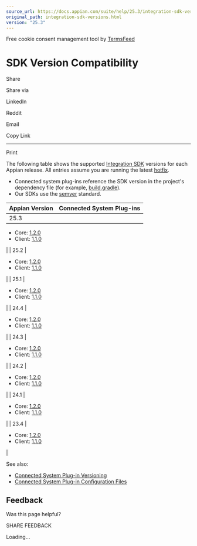```yaml
---
source_url: https://docs.appian.com/suite/help/25.3/integration-sdk-versions.html
original_path: integration-sdk-versions.html
version: "25.3"
---
```


Free cookie consent management tool by [TermsFeed](https://www.termsfeed.com/)

# SDK Version Compatibility

Share

Share via

LinkedIn

Reddit

Email

Copy Link

* * *

Print

The following table shows the supported [Integration SDK](integration-sdk-overview.html) versions for each Appian release. All entries assume you are running the latest [hotfix](Hotfixes.html).

-   Connected system plug-ins reference the SDK version in the project's dependency file (for example, [build.gradle](https://github.com/appian/integration-sdk-examples/blob/860ba88216c0284d5f5ee316c6bd067a22a6eaa1/Connected%20System%20Plug-in%20%28CSP%29%20Examples/Hello%20World/build.gradle#L9)).
-   Our SDKs use the [semver](https://semver.org/) standard.

| Appian Version | Connected System Plug-ins |
| --- | --- |
| 25.3 |
-   Core: [1.2.0](https://docs.appian.com/suite/help/25.3/integration-sdk-javadocs/connected-systems-core/1.2.0/)
-   Client: [1.1.0](https://docs.appian.com/suite/help/25.3/integration-sdk-javadocs/connected-systems-client/1.1.0/)

 |
| 25.2 |

-   Core: [1.2.0](https://docs.appian.com/suite/help/25.2/integration-sdk-javadocs/connected-systems-core/1.2.0/)
-   Client: [1.1.0](https://docs.appian.com/suite/help/25.2/integration-sdk-javadocs/connected-systems-client/1.1.0/)

 |
| 25.1 |

-   Core: [1.2.0](https://docs.appian.com/suite/help/25.1/integration-sdk-javadocs/connected-systems-core/1.2.0/)
-   Client: [1.1.0](https://docs.appian.com/suite/help/25.1/integration-sdk-javadocs/connected-systems-client/1.1.0/)

 |
| 24.4 |

-   Core: [1.2.0](https://docs.appian.com/suite/help/24.4/integration-sdk-javadocs/connected-systems-core/1.2.0/)
-   Client: [1.1.0](https://docs.appian.com/suite/help/24.4/integration-sdk-javadocs/connected-systems-client/1.1.0/)

 |
| 24.3 |

-   Core: [1.2.0](https://docs.appian.com/suite/help/24.3/integration-sdk-javadocs/connected-systems-core/1.2.0/)
-   Client: [1.1.0](https://docs.appian.com/suite/help/24.3/integration-sdk-javadocs/connected-systems-client/1.1.0/)

 |
| 24.2 |

-   Core: [1.2.0](https://docs.appian.com/suite/help/24.2/integration-sdk-javadocs/connected-systems-core/1.2.0/)
-   Client: [1.1.0](https://docs.appian.com/suite/help/24.2/integration-sdk-javadocs/connected-systems-client/1.1.0/)

 |
| 24.1 |

-   Core: [1.2.0](https://docs.appian.com/suite/help/24.1/integration-sdk-javadocs/connected-systems-core/1.2.0/)
-   Client: [1.1.0](https://docs.appian.com/suite/help/24.1/integration-sdk-javadocs/connected-systems-client/1.1.0/)

 |
| 23.4 |

-   Core: [1.2.0](https://docs.appian.com/suite/help/23.4/integration-sdk-javadocs/connected-systems-core/1.2.0/)
-   Client: [1.1.0](https://docs.appian.com/suite/help/23.4/integration-sdk-javadocs/connected-systems-client/1.1.0/)

 |

See also:

-   [Connected System Plug-in Versioning](versioning.html)
-   [Connected System Plug-in Configuration Files](csp-configuration-files.html#plugin-info)

## Feedback

Was this page helpful?

SHARE FEEDBACK

Loading...